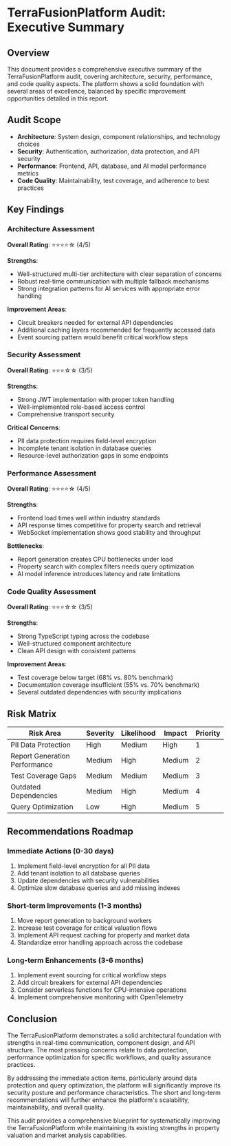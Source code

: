 # TerraFusionPlatform Audit: Executive Summary

## Overview
This document provides a comprehensive executive summary of the TerraFusionPlatform audit, covering architecture, security, performance, and code quality aspects. The platform shows a solid foundation with several areas of excellence, balanced by specific improvement opportunities detailed in this report.

## Audit Scope
- **Architecture**: System design, component relationships, and technology choices
- **Security**: Authentication, authorization, data protection, and API security
- **Performance**: Frontend, API, database, and AI model performance metrics
- **Code Quality**: Maintainability, test coverage, and adherence to best practices

## Key Findings

### Architecture Assessment
**Overall Rating**: ⭐⭐⭐⭐☆ (4/5)

**Strengths**:
- Well-structured multi-tier architecture with clear separation of concerns
- Robust real-time communication with multiple fallback mechanisms
- Strong integration patterns for AI services with appropriate error handling

**Improvement Areas**:
- Circuit breakers needed for external API dependencies
- Additional caching layers recommended for frequently accessed data
- Event sourcing pattern would benefit critical workflow steps

### Security Assessment
**Overall Rating**: ⭐⭐⭐☆☆ (3/5)

**Strengths**:
- Strong JWT implementation with proper token handling
- Well-implemented role-based access control
- Comprehensive transport security

**Critical Concerns**:
- PII data protection requires field-level encryption
- Incomplete tenant isolation in database queries
- Resource-level authorization gaps in some endpoints

### Performance Assessment
**Overall Rating**: ⭐⭐⭐⭐☆ (4/5)

**Strengths**:
- Frontend load times well within industry standards
- API response times competitive for property search and retrieval
- WebSocket implementation shows good stability and throughput

**Bottlenecks**:
- Report generation creates CPU bottlenecks under load
- Property search with complex filters needs query optimization
- AI model inference introduces latency and rate limitations

### Code Quality Assessment
**Overall Rating**: ⭐⭐⭐☆☆ (3/5)

**Strengths**:
- Strong TypeScript typing across the codebase
- Well-structured component architecture 
- Clean API design with consistent patterns

**Improvement Areas**:
- Test coverage below target (68% vs. 80% benchmark)
- Documentation coverage insufficient (55% vs. 70% benchmark)
- Several outdated dependencies with security implications

## Risk Matrix

| Risk Area | Severity | Likelihood | Impact | Priority |
|-----------|----------|------------|--------|----------|
| PII Data Protection | High | Medium | High | 1 |
| Report Generation Performance | Medium | High | Medium | 2 |
| Test Coverage Gaps | Medium | Medium | Medium | 3 |
| Outdated Dependencies | Medium | High | Medium | 4 |
| Query Optimization | Low | High | Medium | 5 |

## Recommendations Roadmap

### Immediate Actions (0-30 days)
1. Implement field-level encryption for all PII data
2. Add tenant isolation to all database queries 
3. Update dependencies with security vulnerabilities
4. Optimize slow database queries and add missing indexes

### Short-term Improvements (1-3 months)
1. Move report generation to background workers
2. Increase test coverage for critical valuation flows
3. Implement API request caching for property and market data
4. Standardize error handling approach across the codebase

### Long-term Enhancements (3-6 months)
1. Implement event sourcing for critical workflow steps
2. Add circuit breakers for external API dependencies
3. Consider serverless functions for CPU-intensive operations
4. Implement comprehensive monitoring with OpenTelemetry

## Conclusion

The TerraFusionPlatform demonstrates a solid architectural foundation with strengths in real-time communication, component design, and API structure. The most pressing concerns relate to data protection, performance optimization for specific workflows, and quality assurance practices.

By addressing the immediate action items, particularly around data protection and query optimization, the platform will significantly improve its security posture and performance characteristics. The short and long-term recommendations will further enhance the platform's scalability, maintainability, and overall quality.

This audit provides a comprehensive blueprint for systematically improving the TerraFusionPlatform while maintaining its existing strengths in property valuation and market analysis capabilities.